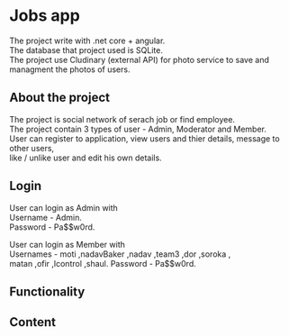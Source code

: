 # Jobs app
The project write with .net core + angular. <br>
The database that project used is SQLite. <br>
The project use Cludinary (external API) for photo service to save and managment the photos of users.

## About the project
The project is social network of serach job or find employee. <br>
The project contain 3 types of user - Admin, Moderator and Member. <br>
User can register to application, view users and thier details, message to other users,<br>
like / unlike user and  edit his own details. 

## Login
User can login as Admin with <br>
Username - Admin. <br>
Password - Pa$$w0rd. <br>

User can login as Member with <br>
Usernames  - moti ,nadavBaker ,nadav ,team3 ,dor ,soroka , <br>
matan ,ofir ,lcontrol ,shaul.
Password - Pa$$w0rd.

## Functionality

## Content

